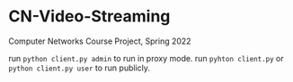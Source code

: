 # CN-Video-Streaming

Computer Networks Course Project, Spring 2022

run `python client.py admin` to run in proxy mode.
run `pyhton client.py` or `python client.py user` to run publicly.
